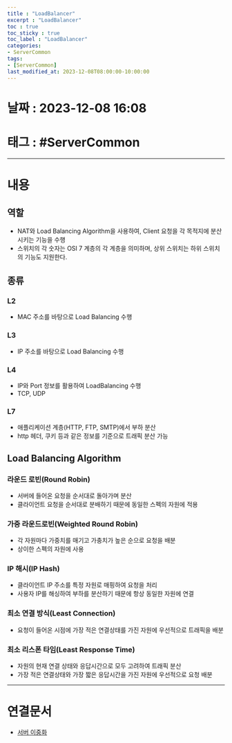 ```yaml
---
title : "LoadBalancer"
excerpt : "LoadBalancer"
toc : true
toc_sticky : true
toc_label : "LoadBalancer"
categories:
- ServerCommon
tags:
- [ServerCommon]
last_modified_at: 2023-12-08T08:00:00-10:00:00
---
```


# 날짜 : 2023-12-08 16:08

# 태그 : #ServerCommon 
---

# 내용

## 역할
- NAT와 Load Balancing Algorithm을 사용하여, Client 요청을 각 목적지에 분산시키는 기능을 수행
- 스위치의 각 숫자는 OSI 7 계층의 각 계층을 의미하며, 상위 스위치는 하위 스위치의 기능도 지원한다.

## 종류

### L2
- MAC 주소를 바탕으로 Load Balancing 수행

### L3
- IP 주소를 바탕으로 Load Balancing 수행

### L4
- IP와 Port 정보를 활용하여 LoadBalancing 수행
- TCP, UDP

### L7
- 애플리케이션 계층(HTTP, FTP, SMTP)에서 부하 분산
- http 헤더, 쿠키 등과 같은 정보를 기준으로 트래픽 분산 가능

## Load Balancing Algorithm

### 라운드 로빈(Round Robin)
- 서버에 들어온 요청을 순서대로 돌아가며 분산
- 클라이언트 요청을 순서대로 분배하기 때문에 동일한 스펙의 자원에 적용

### 가중 라운드로빈(Weighted Round Robin)
- 각 자원마다 가중치를 매기고 가충치가 높은 순으로 요청을 배분
- 상이한 스펙의 자원에 사용

### IP 해시(IP Hash)
- 클라이언트 IP 주소를 특정 자원로 매핑하여 요청을 처리
- 사용자 IP를 해싱하여 부하를 분산하기 때문에 항상 동일한 자원에 연결

### 최소 연결 방식(Least Connection)
- 요청이 들어온 시점에 가장 적은 연결상태를 가진 자원에 우선적으로 트래픽을 배분

### 최소 리스폰 타임(Least Response Time)
- 자원의 현재 연결 상태와 응답시간으로 모두 고려하여 트래픽 분산
- 가장 적은 연결상태와 가장 짧은 응답시간을 가진 자원에 우선적으로 요청 배분

---

# 연결문서
- [서버 이중화](../../ServerCommon/ServerCommon-서버-이중화)